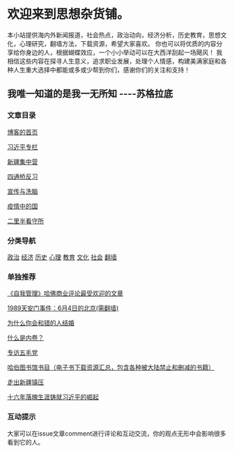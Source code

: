 # 欢迎来到思想杂货铺。
本小站提供海内外新闻报道，社会热点，政治动向，经济分析，历史教育，思想文化，心理研究，翻墙方法，下载资源，希望大家喜欢。
你也可以将优质的内容分享给你身边的人，根据蝴蝶效应，一个小小举动可以在大西洋刮起一场飓风！
我相信这些内容在探寻人生意义，追求职业发展，处理个人情感，构建美满家庭和各种人生重大选择中都能或多或少帮到你们，感谢你们的关注和支持！

## 我唯一知道的是我一无所知        ----苏格拉底

### 文章目录

  [博客的首页](https://github.com/zmike1993/hello-world/issues)

  [习近平专栏](https://github.com/zmike1993/hello-world/wiki/1思想杂货铺子目录%E2%80%90习近平专栏)

  [新疆集中营](https://github.com/zmike1993/hello-world/wiki/1思想杂货铺子目录%E2%80%90新疆集中营)

  [四通桥反习](https://github.com/zmike1993/hello-world/wiki/1思想杂货铺子目录%E2%80%90四通桥反习)

  [宣传与洗脑](https://github.com/zmike1993/hello-world/wiki/1思想杂货铺子目录%E2%80%90宣传与洗脑)

  [疫情中的国](https://github.com/zmike1993/hello-world/wiki/1思想杂货铺子目录%E2%80%90疫情中的国)
  
  [二里半看守所](https://github.com/zmike1993/hello-world/wiki/思想杂货铺子目录%E2%80%90《二里半看守所全集》)


### 分类导航

 [政治](https://github.com/zmike1993/hello-world/wiki/1%E6%80%9D%E6%83%B3%E6%9D%82%E8%B4%A7%E9%93%BA%E5%AD%90%E7%9B%AE%E5%BD%95----%E6%94%BF%E6%B2%BB)
 [经济](https://github.com/zmike1993/hello-world/wiki/1%E6%80%9D%E6%83%B3%E6%9D%82%E8%B4%A7%E9%93%BA%E5%AD%90%E7%9B%AE%E5%BD%95----%E7%BB%8F%E6%B5%8E)
 [历史](https://github.com/zmike1993/hello-world/wiki/1%E6%80%9D%E6%83%B3%E6%9D%82%E8%B4%A7%E9%93%BA%E5%AD%90%E7%9B%AE%E5%BD%95-%E5%8E%86%E5%8F%B2)
 [心理](https://github.com/zmike1993/hello-world/wiki/1%E6%80%9D%E6%83%B3%E6%9D%82%E8%B4%A7%E9%93%BA%E5%AD%90%E7%9B%AE%E5%BD%95-%E5%BF%83%E7%90%86)
 [教育](https://github.com/zmike1993/hello-world/wiki/1%E6%80%9D%E6%83%B3%E6%9D%82%E8%B4%A7%E9%93%BA%E5%AD%90%E7%9B%AE%E5%BD%95-%E6%95%99%E8%82%B2)
 [文化](https://github.com/zmike1993/hello-world/wiki/1%E6%80%9D%E6%83%B3%E6%9D%82%E8%B4%A7%E9%93%BA%E5%AD%90%E7%9B%AE%E5%BD%95-%E6%96%87%E5%8C%96)
 [社会](https://github.com/zmike1993/hello-world/wiki/1%E6%80%9D%E6%83%B3%E6%9D%82%E8%B4%A7%E9%93%BA%E5%AD%90%E7%9B%AE%E5%BD%95-%E7%A4%BE%E4%BC%9A)
 [翻墙](https://github.com/zmike1993/hello-world/wiki/1%E6%80%9D%E6%83%B3%E6%9D%82%E8%B4%A7%E9%93%BA%E5%AD%90%E7%9B%AE%E5%BD%95-%E7%BF%BB%E5%A2%99)
 
 
### 单独推荐

[《自我管理》哈佛商业评论最受欢迎的文章](https://github.com/zmike1993/hello-world/wiki/%E3%80%8A%E8%87%AA%E6%88%91%E7%AE%A1%E7%90%86%E3%80%8B--%E5%93%88%E4%BD%9B%E5%95%86%E4%B8%9A%E8%AF%84%E8%AE%BA%E5%8F%B2%E4%B8%8A%E6%9C%80%E5%8F%97%E6%AC%A2%E8%BF%8E%E7%9A%84%E6%96%87%E7%AB%A0)

[1989天安门事件：6月4日的北京(需翻墙)](https://github.com/zmike1993/hello-world/wiki/1989%E5%A4%A9%E5%AE%89%E9%97%A8%E4%BA%8B%E4%BB%B6%EF%BC%9A%E5%9B%9B%E6%97%A5%E7%9A%84%E5%8C%97%E4%BA%AC)

[为什么你会和错的人结婚](https://github.com/zmike1993/hello-world/wiki/%E4%B8%BA%E4%BB%80%E4%B9%88%E4%BD%A0%E4%BC%9A%E5%92%8C%E9%94%99%E7%9A%84%E4%BA%BA%E7%BB%93%E5%A9%9A)

[什么是内卷？](https://github.com/zmike1993/hello-world/wiki/%E4%BB%80%E4%B9%88%E6%98%AF%E5%86%85%E5%8D%B7%EF%BC%9F)

[专访五毛党](https://github.com/zmike1993/hello-world/wiki/%E4%B8%93%E8%AE%BF%E4%BA%94%E6%AF%9B%E5%85%9A)

[哈伯图书馆书目（电子书下载资源汇总，包含各种被大陆禁止和删减的书籍）](https://github.com/zmike1993/hello-world/wiki/%E5%93%88%E4%BC%AF%E5%9B%BE%E4%B9%A6%E9%A6%86%E4%B9%A6%E7%9B%AE)

[走出新疆镇压](https://github.com/zmike1993/hello-world/issues/57)

[十六年落魄生涯铸就习近平的崛起](https://github.com/zmike1993/hello-world/issues/34)

### 互动提示
大家可以在issue文章comment进行评论和互动交流，你的观点无形中会影响很多看到它的人。
